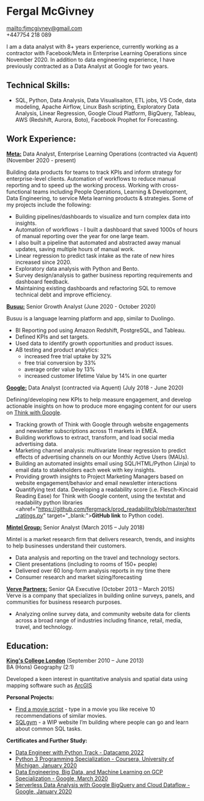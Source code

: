 # Fergal McGivney
<mailto:fjmcgivney@gmail.com> <br>
+447754 218 089


I am a data analyst with 8+ years experience, currently working as a contractor with Facebook/Meta in Enterprise Learning Operations since November 2020. In addition to data engineering experience, I have previously contracted as a Data Analyst at Google for two years. 

## Technical Skills:

- SQL, Python, Data Analysis, Data Visualisaiton, ETL jobs, VS Code, data modeling, Apache Airflow, Linux Bash scripting, Exploratory Data Analysis, Linear Regression, Google Cloud Platform, BigQuery, Tableau, AWS (Redshift, Aurora, Boto), Facebook Prophet for Forecasting. 

## Work Experience: 
<a href="https://about.facebook.com/" target="_blank:"><b>Meta:</b></a> 
Data Analyst, Enterprise Learning Operations (contracted via Aquent) (November 2020 - present)

Building data products for teams to track KPIs and inform strategy for enterprise-level clients. Automation of workflows to reduce manual reporting and to speed up the working process. Working with cross-functional teams including People Operations, Learning & Development, Data Engineering, to service Meta learning products & strategies. Some of my projects include the following:

- Building pipelines/dashboards to visualize and turn complex data into insights. 
- Automation of workflows - I built a dashboard that saved 1000s of hours of manual reporting over the year for one large team. 
- I also built a pipeline that automated and abstracted away manual updates, saving multiple hours of manual work.
- Linear regression to predict task intake as the rate of new hires increased since 2020. 
- Exploratory data analysis with Python and Bento.
- Survey design/analysis to gather business reporting requirements and dashboard feedback. 
- Maintaining existing dashboards and refactoring SQL to remove technical debt and improve efficiency. 

<a href="https://www.busuu.com/" target="_blank:"><b>Busuu:</b></a> 
Senior Growth Analyst (June 2020 - October 2020)

Busuu is a language learning platform and app, similar to Duolingo.
- BI Reporting pod using Amazon Redshift, PostgreSQL, and Tableau. 
- Defined KPIs and set targets. 
- Used data to identify growth opportunities and product issues. 
- AB testing and product analytics: 
  - increased free trial uptake by 32%
  - free trial conversion by 33%
  - average order value by 13% 
  - increased customer lifetime Value by 14% in one quarter

<a href="https://about.google/" target="_blank:"><b>Google:</b></a> 
Data Analyst (contracted via Aquent) (July 2018 - June 2020)

Defining/developing new KPIs to help measure engagement, and develop actionable insights on how to produce more engaging content for our users on <a href="https://www.thinkwithgoogle.com/" target="_blank:">Think with Google</a>.


- Tracking growth of Think with Google through website engagements and newsletter subscriptions across 11 markets in EMEA.
- Building workflows to extract, transform, and load social media advertising data. 
- Marketing channel analysis: multivariate linear regression to predict effects of advertising channels on our Monthly Active Users (MAUs). 
- Building an automated insights email using SQL/HTML/Python (Jinja) to email data to stakeholders each week with key insights.
- Providing growth insights to Project Marketing Managers based on website engagement/behavior and email newsletter interactions
- Quantifying text data. Developing a readability score (i.e. Flesch-Kincaid Reading Ease) for Think with Google content, using the textstat and readability python libraries <ahref="https://github.com/fergmack/prod_readability/blob/master/text_ratings.py" target="_blank:"><b>GitHub link</b></a> to Python code). 

<a href="https://www.mintel.com/about-mintel" target="_blank:"><b>Mintel Group:</b></a> 
Senior Analyst (March 2015 – July 2018)

Mintel is a market research firm that delivers research, trends, and insights to help businesses understand their customers.

- Data analysis and reporting on the travel and technology sectors.
- Client presentations (including to rooms of 150+ people)
- Delivered over 60 long-form analysis reports in my time there
- Consumer research and market sizing/forecasting

<a href="https://www.addverve.com/" target="_blank:"><b>Verve Partners:</b></a> 
Senior QA Executive (October 2013 – March 2015) <br>
Verve is a company that specializes in building online surveys, panels, and communities for business research purposes.

- Analyzing online survey data, and community website data for clients across a broad range of industries including finance, retail, media, travel, and technology.

## Education:
<a href="https://www.kcl.ac.uk/about" target="_blank:"><b>King's College London</b></a> (September 2010 – June 2013) <br>
BA (Hons) Geography (2:1)
<br>

Developed a keen interest in quantitative analysis and spatial data using mapping software such as 
<a href="https://www.esri.com/en-us/arcgis/products/arcgis-online/capabilities/analyze-data" target="_blank:">ArcGIS</a> 


**Personal Projects:**
- <a href="https://replit.com/@fergmack/Find-a-movie-to-watch#main.pya%20Engineer%20with%20Python%20Track%20-%20Datacamp%202022" target="_blank:">Find a movie script</a> - type in a movie you like receive 10 recommendations of similar movies.
- <a href="https://sqlgym.com" target="_blank:">SQLgym</a> - a WIP website I’m building where people can go and learn about common SQL tasks.

**Certificates and Further Study:** 
- <a href="https://www.datacamp.com/statement-of-accomplishment/track/f5dae186c0bb780b5c5e9e470e085cf279b21510" target="_blank:">Data Engineer with Python Track - Datacamp 2022</a> 
- <a href="https://www.coursera.org/account/accomplishments/specialization/Q3BGK3TCSYVA" target="_blank:">Python 3 Programming Specialization - Coursera, University of Michigan, January 2020</a> 
- <a href="https://www.coursera.org/account/accomplishments/specialization/6CE85UUQKTV3?utm_medium=certificate&utm_source=link&utm_campaign=copybutton_certificate" target="_blank:">Data Engineering, Big Data, and Machine Learning on GCP Specialization - Google, March 2020</a> 
- <a href="https://www.coursera.org/account/accomplishments/verify/CFAAXA4PXM3W" target="_blank:">Serverless Data Analysis with Google BigQuery and Cloud Dataflow - Google, January 2020</a> 



